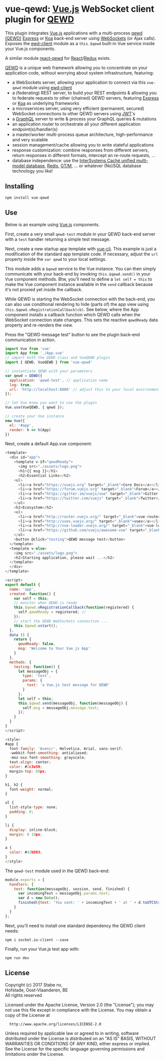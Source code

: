# vue-qewd: [Vue.js](https://vuejs.org/) WebSocket client plugin for [QEWD](https://www.npmjs.com/package/qewd)

This plugin integrates [Vue.js](https://vuejs.org/) applications with a multi-process [qewd (QEWD)](http://qewdjs.com/) [Express](https://expressjs.com/) or [Koa](http://koajs.com/) back-end server using [WebSockets](https://socket.io/) (or Ajax calls). Exposes the [ewd-client](https://www.npmjs.com/package/ewd-client) module as a `this.$qewd` built-in Vue service inside your Vue.js components.

A similar module [react-qewd](https://www.npmjs.com/package/vue-qewd) for [React](https://reactjs.org/)/[Redux](http://redux.js.org/) exists.

[QEWD](http://qewdjs.com/) is a unique web framework allowing you to concentrate on your application code, without worrying about system infrastructure, featuring:
- a WebSockets server, allowing your application to connect via this `vue-qewd` module using [ewd-client](https://www.npmjs.com/package/ewd-client)
- a (federating) REST server, to build your REST endpoints & allowing you to federate requests to other (chained) QEWD servers, featuring [Express](https://expressjs.com/) or [Koa](http://koajs.com/) as underlying frameworks
- a microservices server, using very efficient (permanent, secured) WebSocket connections to other QEWD servers using [JWT](https://jwt.io/)'s
- a [GraphQL](http://graphql.org/) server to write & process your GraphQL queries & mutations
- an application router to orchestrate all your different application endpoint(s)/handler(s)
- a master/worker multi-process queue architecture, high-performance and very scalable
- session management/cache allowing you to write stateful applications
- response customization: combine responses from different servers, return responses in different formats, intercept an re-route requests, ...
- database independence: use the [InterSystems Caché unified multi-model database](https://www.intersystems.com/products/cache/), [Redis](https://redis.io/), [GT/M](https://sourceforge.net/projects/fis-gtm/), ... or whatever (No)SQL database technology you like!

## Installing

    npm install vue-qewd

## Use

Below is an example using [Vue.js](https://vuejs.org/) components.

First, create a very small `qewd-test` module in your QEWD back-end server with a `test` handler returning a simple test message.

Next, create a new startup app template with [vue-cli](https://www.npmjs.com/package/vue-cli). This example is just a modification of the standard app template code. If necessary, adjust the `url` property inside the `var qewd` to your local settings.

This module adds a `$qewd` service to the Vue instance. You can then simply communicate with your back-end by invoking `this.$qewd.send()` in your Vue component methods. Btw, you'll need to define a `let self = this` to make the Vue component instance available in the `send` callback because it's not proxied yet inside the callback.

While QEWD is starting the WebSocket connection with the back-end, you can also use conditional rendering to hide (parts of) the app view using `this.$qewd.vRegistrationCallback(cb)`. See below, where the App component installs a callback function which QEWD calls when the WebSocket connection state changes. This sets the reactive `qewdReady` data property and re-renders the view.

Press the "QEWD message test" button to see the plugin back-end communication in action.

```javascript
import Vue from 'vue'
import App from './App.vue'
// import both the QEWD class and VueQEWD plugin
import { QEWD, VueQEWD } from 'vue-qewd'

// instantiate QEWD with your parameters
var qewd = QEWD({
  application: 'qewd-test', // application name
  log: true,
  url: 'http://localhost:8080' // adjust this to your local environment
});

// let Vue know you want to use the plugin
Vue.use(VueQEWD, { qewd });

// create your Vue instance
new Vue({
  el: '#app',
  render: h => h(App)
})
```

Next, create a default App.vue component:

```javascript
<template>
  <div id="app">
    <template v-if="qewdReady">
      <img src="./assets/logo.png">
      <h1>{{ msg }}</h1>
      <h2>Essential Links</h2>
    <ul>
      <li><a href="https://vuejs.org" target="_blank">Core Docs</a></li>
      <li><a href="https://forum.vuejs.org" target="_blank">Forum</a></li>
      <li><a href="https://gitter.im/vuejs/vue" target="_blank">Gitter Chat</a></li>
      <li><a href="https://twitter.com/vuejs" target="_blank">Twitter</a></li>
    </ul>
    <h2>Ecosystem</h2>
    <ul>
      <li><a href="http://router.vuejs.org/" target="_blank">vue-router</a></li>
      <li><a href="http://vuex.vuejs.org/" target="_blank">vuex</a></li>
      <li><a href="http://vue-loader.vuejs.org/" target="_blank">vue-loader</a></li>
      <li><a href="https://github.com/vuejs/awesome-vue" target="_blank">awesome-vue</a></li>
    </ul>
    <button @click="testing">QEWD message test</button>
  </template>
  <template v-else>
    <img src="./assets/logo.png">
    <h2>Starting application, please wait ...</h2>
  </template>
  </div>
</template>

<script>
export default {
  name: 'app',
  created: function() {
    var self = this;
    // monitor when QEWD is ready
    this.$qewd.vRegistrationCallback(function(registered) {
      self.qewdReady = registered; //
    });
    // start the QEWD WebSockets connection ...
    this.$qewd.vstart();
  },
  data () {
    return {
      qewdReady: false,
      msg: 'Welcome to Your Vue.js App'
    }
  },
  methods: {
    testing: function() {
      let messageObj = {
        type: 'test',
        params: {
          text: 'a Vue.js test message for QEWD'
        }
      };
      let self = this;
      this.$qewd.send(messageObj, function(messageObj) {
        self.msg = messageObj.message.text;
      });
    }
  }
}
</script>

<style>
#app {
  font-family: 'Avenir', Helvetica, Arial, sans-serif;
  -webkit-font-smoothing: antialiased;
  -moz-osx-font-smoothing: grayscale;
  text-align: center;
  color: #2c3e50;
  margin-top: 60px;
}

h1, h2 {
  font-weight: normal;
}

ul {
  list-style-type: none;
  padding: 0;
}

li {
  display: inline-block;
  margin: 0 10px;
}

a {
  color: #42b983;
}
</style>
```

The `qewd-test` module used in the QEWD back-end:

```javascript
module.exports = {
  handlers: {
    test: function(messageObj, session, send, finished) {
      var incomingText = messageObj.params.text;
      var d = new Date();
      finished({text: 'You sent: ' + incomingText + ' at ' + d.toUTCString()});
    }
  }
};
```
Next, you'll need to install one standard dependency the QEWD client needs:
```batchfile
npm i socket.io-client --save
```
Finally, run your Vue.js test app with:
```batchfile
npm run dev
```


## License

 Copyright (c) 2017 Stabe nv,  
 Hofstade, Oost-Vlaanderen, BE  
 All rights reserved

  Licensed under the Apache License, Version 2.0 (the "License");
  you may not use this file except in compliance with the License.
  You may obtain a copy of the License at

      http://www.apache.org/licenses/LICENSE-2.0

  Unless required by applicable law or agreed to in writing, software
  distributed under the License is distributed on an "AS IS" BASIS,
  WITHOUT WARRANTIES OR CONDITIONS OF ANY KIND, either express or implied.
  See the License for the specific language governing permissions and
  limitations under the License.
